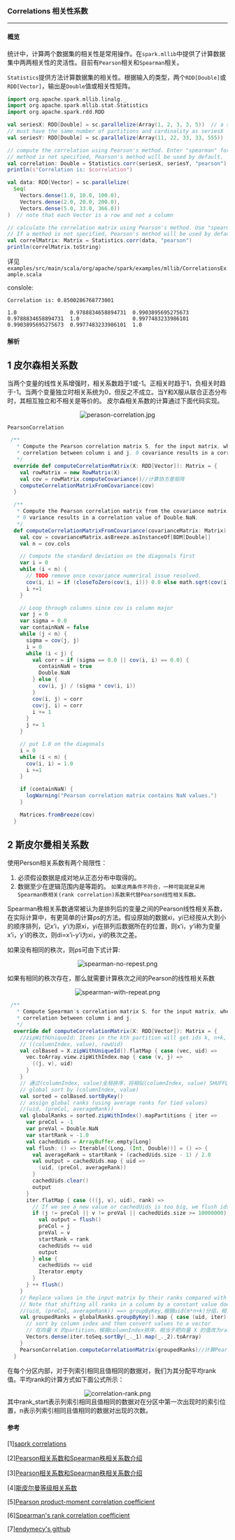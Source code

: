 ### Correlations 相关性系数
---
#### 概览
统计中，计算两个数据集的相关性是常用操作。在`spark.mllib`中提供了计算数据集中两两相关性的灵活性。目前有`Pearson`相关和`Spearman`相关。

`Statistics`提供方法计算数据集的相关性。根据输入的类型，两个`RDD[Double]`或`RDD[Vector]`，输出是`Double`值或相关性矩阵。
```scala
import org.apache.spark.mllib.linalg._
import org.apache.spark.mllib.stat.Statistics
import org.apache.spark.rdd.RDD

val seriesX: RDD[Double] = sc.parallelize(Array(1, 2, 3, 3, 5))  // a series
// must have the same number of partitions and cardinality as seriesX
val seriesY: RDD[Double] = sc.parallelize(Array(11, 22, 33, 33, 555))

// compute the correlation using Pearson's method. Enter "spearman" for Spearman's method. If a
// method is not specified, Pearson's method will be used by default.
val correlation: Double = Statistics.corr(seriesX, seriesY, "pearson")
println(s"Correlation is: $correlation")

val data: RDD[Vector] = sc.parallelize(
  Seq(
    Vectors.dense(1.0, 10.0, 100.0),
    Vectors.dense(2.0, 20.0, 200.0),
    Vectors.dense(5.0, 33.0, 366.0))
)  // note that each Vector is a row and not a column

// calculate the correlation matrix using Pearson's method. Use "spearman" for Spearman's method
// If a method is not specified, Pearson's method will be used by default.
val correlMatrix: Matrix = Statistics.corr(data, "pearson")
println(correlMatrix.toString)
```
详见`examples/src/main/scala/org/apache/spark/examples/mllib/CorrelationsExample.scala`

conslole:
```
Correlation is: 0.8500286768773001

1.0                 0.9788834658894731  0.9903895695275673  
0.9788834658894731  1.0                 0.9977483233986101  
0.9903895695275673  0.9977483233986101  1.0
```

#### 解析
1 皮尔森相关系数
---
当两个变量的线性关系增强时，相关系数趋于1或-1。正相关时趋于1，负相关时趋于-1。当两个变量独立时相关系统为0，但反之不成立。当Y和X服从联合正态分布时，其相互独立和不相关是等价的。 皮尔森相关系数的计算通过下面代码实现。
<div  align="center"><img src="imgs/perason-correlation.jpg" alt="perason-correlation.jpg" align="center" /></div>

`PearsonCorrelation`
```scala
 /**
   * Compute the Pearson correlation matrix S, for the input matrix, where S(i, j) is the
   * correlation between column i and j. 0 covariance results in a correlation value of Double.NaN.
   */
  override def computeCorrelationMatrix(X: RDD[Vector]): Matrix = {
    val rowMatrix = new RowMatrix(X)
    val cov = rowMatrix.computeCovariance()//计算协方差矩阵
    computeCorrelationMatrixFromCovariance(cov)
  }

  /**
   * Compute the Pearson correlation matrix from the covariance matrix.
   * 0 variance results in a correlation value of Double.NaN.
   */
  def computeCorrelationMatrixFromCovariance(covarianceMatrix: Matrix): Matrix = {
    val cov = covarianceMatrix.asBreeze.asInstanceOf[BDM[Double]]
    val n = cov.cols

    // Compute the standard deviation on the diagonals first
    var i = 0
    while (i < n) {
      // TODO remove once covariance numerical issue resolved.
      cov(i, i) = if (closeToZero(cov(i, i))) 0.0 else math.sqrt(cov(i, i))
      i +=1
    }

    // Loop through columns since cov is column major
    var j = 0
    var sigma = 0.0
    var containNaN = false
    while (j < n) {
      sigma = cov(j, j)
      i = 0
      while (i < j) {
        val corr = if (sigma == 0.0 || cov(i, i) == 0.0) {
          containNaN = true
          Double.NaN
        } else {
          cov(i, j) / (sigma * cov(i, i))
        }
        cov(i, j) = corr
        cov(j, i) = corr
        i += 1
      }
      j += 1
    }

    // put 1.0 on the diagonals
    i = 0
    while (i < n) {
      cov(i, i) = 1.0
      i +=1
    }

    if (containNaN) {
      logWarning("Pearson correlation matrix contains NaN values.")
    }

    Matrices.fromBreeze(cov)
  }
```
2 斯皮尔曼相关系数
---
使用Person相关系数有两个局限性：
1. 必须假设数据是成对地从正态分布中取得的。
2. 数据至少在逻辑范围内是等距的。
`如果这两条件不符合，一种可能就是采用Spearman秩相关(rank correlation)系数来代替Pearson线性相关系数。`

Spearman秩相关系数通常被认为是排列后的变量之间的Pearson线性相关系数，在实际计算中，有更简单的计算ρs的方法。假设原始的数据xi，yi已经按从大到小的顺序排列，记x’i，y’i为原xi，yi在排列后数据所在的位置，则x’i，y’i称为变量x’i，y’i的秩次，则di=x’i-y’i为xi，yi的秩次之差。

如果没有相同的秩次，则ρs可由下式计算:
<div  align="center"><img src="imgs/spearman-no-repest.png" alt="spearman-no-repest.png" align="center" /></div>

如果有相同的秩次存在，那么就需要计算秩次之间的Pearson的线性相关系数
<div  align="center"><img src="imgs/spearman-with-repeat.png" alt="spearman-with-repeat.png" align="center" /></div>

```scala
 /**
   * Compute Spearman's correlation matrix S, for the input matrix, where S(i, j) is the
   * correlation between column i and j.
   */
  override def computeCorrelationMatrix(X: RDD[Vector]): Matrix = {
    //zipWithUniqueId: Items in the kth partition will get ids k, n+k, 2*n+k, ..., where n is the number of partitions
    // ((columnIndex, value), rowUid)
    val colBased = X.zipWithUniqueId().flatMap { case (vec, uid) =>
      vec.toArray.view.zipWithIndex.map { case (v, j) =>
        ((j, v), uid)
      }
    }
    // 通过(columnIndex, value)全局排序，将相似(columnIndex, value) SHUFFLE 进同一个partition，以方便进一步mapPartitions
    // global sort by (columnIndex, value)
    val sorted = colBased.sortByKey()
    // assign global ranks (using average ranks for tied values)
    //(uid, (preCol, averageRank))
    val globalRanks = sorted.zipWithIndex().mapPartitions { iter =>
      var preCol = -1
      var preVal = Double.NaN
      var startRank = -1.0
      val cachedUids = ArrayBuffer.empty[Long]
      val flush: () => Iterable[(Long, (Int, Double))] = () => {
        val averageRank = startRank + (cachedUids.size - 1) / 2.0
        val output = cachedUids.map { uid =>
          (uid, (preCol, averageRank))
        }
        cachedUids.clear()
        output
      }
      iter.flatMap { case (((j, v), uid), rank) =>
        // If we see a new value or cachedUids is too big, we flush ids with their average rank.
        if (j != preCol || v != preVal || cachedUids.size >= 10000000) {
          val output = flush()
          preCol = j
          preVal = v
          startRank = rank
          cachedUids += uid
          output
        } else {
          cachedUids += uid
          Iterator.empty
        }
      } ++ flush()
    }
    // Replace values in the input matrix by their ranks compared with values in the same column.
    // Note that shifting all ranks in a column by a constant value doesn't affect result.
    //(uid, (preCol, averageRank)) ==> groupByKey,根据uid(m*n+k)分组，相当于"恢复"到colBased.sortByKey()之前、向量 X 的partition，
    val groupedRanks = globalRanks.groupByKey().map { case (uid, iter) =>
      // sort by column index and then convert values to a vector
      // 在向量 X 的partition，根据columnIndex排序，相当于把向量 X 的值改为rank值 
      Vectors.dense(iter.toSeq.sortBy(_._1).map(_._2).toArray)
    }
    PearsonCorrelation.computeCorrelationMatrix(groupedRanks)//计算Pearson相关性
  }
```
在每个分区内部，对于列索引相同且值相同的数据对，我们为其分配平均rank值。平均rank的计算方式如下面公式所示：
<div  align="center"><img src="imgs/correlation-rank.png" alt="correlation-rank.png" align="center" /></div>
其中rank_start表示列索引相同且值相同的数据对在分区中第一次出现时的索引位置，n表示列索引相同且值相同的数据对出现的次数。

#### 参考
[1][saprk correlations](http://spark.apache.org/docs/latest/mllib-statistics.html#correlations)

[2][Pearson相关系数和Spearman秩相关系数介绍](http://wyb.biocuckoo.org/wordpress/?p=363)

[3][Pearson相关系数和Spearman秩相关系数介绍](http://wyb.biocuckoo.org/wordpress/wp-content/uploads/2015/09/Pearson%E7%9B%B8%E5%85%B3%E7%B3%BB%E6%95%B0%E5%92%8CSpearman%E7%A7%A9%E7%9B%B8%E5%85%B3%E7%B3%BB%E6%95%B0%E4%BB%8B%E7%BB%8D.doc)

[4][斯皮尔曼等级相关系数](https://zh.wikipedia.org/wiki/%E6%96%AF%E7%9A%AE%E5%B0%94%E6%9B%BC%E7%AD%89%E7%BA%A7%E7%9B%B8%E5%85%B3%E7%B3%BB%E6%95%B0)

[5][Pearson product-moment correlation coefficient](https://en.wikipedia.org/wiki/Pearson_product-moment_correlation_coefficient)

[6][Spearman's rank correlation coefficient](https://en.wikipedia.org/wiki/Spearman%27s_rank_correlation_coefficient)

[7][endymecy's github](https://github.com/endymecy/spark-ml-source-analysis/blob/master/%E5%9F%BA%E6%9C%AC%E7%BB%9F%E8%AE%A1/correlations.md)
